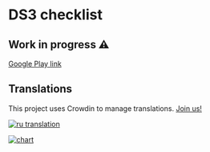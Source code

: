 # DS3 checklist
## Work in progress ⚠️

[Google Play link](https://play.google.com/store/apps/details?id=io.knightpp.ds3_checklist)


## Translations
This project uses Crowdin to manage translations. [Join us!](https://crowdin.com/project/darksouls-3-checklist)

[![ru translation](https://img.shields.io/badge/dynamic/json?color=blue&label=ru&style=flat&query=%24.progress.1.data.translationProgress&url=https%3A%2F%2Fbadges.awesome-crowdin.com%2Fstats-13072808-435288.json)](https://crowdin.com/project/darksouls-3-checklist)

[![chart](https://badges.awesome-crowdin.com/translation-13072808-435288.png)](https://crowdin.com/project/darksouls-3-checklist)
